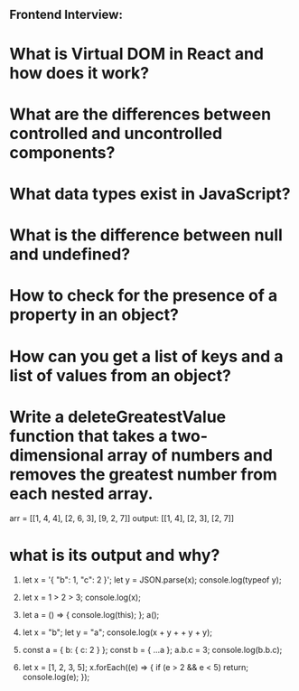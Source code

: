 ## Frontend Interview:

# What is Virtual DOM in React and how does it work?

# What are the differences between controlled and uncontrolled components?

# What data types exist in JavaScript? 

# What is the difference between null and undefined? 

# How to check for the presence of a property in an object? 

# How can you get a list of keys and a list of values from an object? 

# Write a deleteGreatestValue function that takes a two-dimensional array of numbers and removes the greatest number from each nested array. 
arr = [[1, 4, 4], [2, 6, 3], [9, 2, 7]]
output: [[1, 4], [2, 3], [2, 7]]

# what is its output and why?

1. let x = '{ "b": 1, "c": 2 }'; 
let y = JSON.parse(x); 
console.log(typeof y); 

2. let x = 1 > 2 > 3; 
console.log(x); 

3. let a = () => { 
  console.log(this); 
}; 
a(); 

4. let x = "b"; 
let y = "a"; 
console.log(x + y + + y + y); 

5. const a = { b: { c: 2 } }; 
const b = { ...a }; 
a.b.c = 3; 
console.log(b.b.c); 

6. let x = [1, 2, 3, 5]; 
x.forEach((e) => { 
  if (e > 2 && e < 5) return; 
  console.log(e); 
}); 